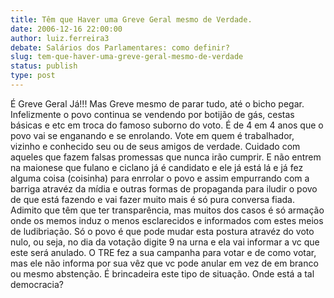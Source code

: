 ```yaml
---
title: Têm que Haver uma Greve Geral mesmo de Verdade.
date: 2006-12-16 22:00:00
author: luiz.ferreira3
debate: Salários dos Parlamentares: como definir?
slug: tem-que-haver-uma-greve-geral-mesmo-de-verdade
status: publish 
type: post
---
```


É Greve Geral Já!!! Mas Greve mesmo de parar tudo, até o bicho pegar. Infelizmente o povo continua se vendendo por botijão de gás, cestas básicas e etc em troca do famoso suborno do voto. É de 4 em 4 anos que o povo vai se enganando e se enrolando. Vote em quem é trabalhador, vizinho e conhecido seu ou de seus amigos de verdade. Cuidado com aqueles que fazem falsas promessas que nunca irão cumprir. E não entrem na maionese que fulano e ciclano já é candidato e ele já está lá e já fez alguma coisa (coisinha) para enrrolar o povo e assim empurrando com a barriga atravéz da mídia e outras formas de propaganda para iludir o povo de que está fazendo e vai fazer muito mais é só pura conversa fiada. Adimito que têm que ter transparência, mas muitos dos casos é só armação onde os memos induz o menos esclarecidos e informados com estes meios de ludibriação. Só o povo é que pode mudar esta postura atravéz do voto nulo, ou seja, no dia da votação digite 9 na urna e ela vai informar a vc que este será anulado. O TRE fez a sua campanha para votar e de como votar, mas ele não informa por sua vêz que vc pode anular em vez de em branco ou mesmo abstenção. É brincadeira este tipo de situação. Onde está a tal democracia?
